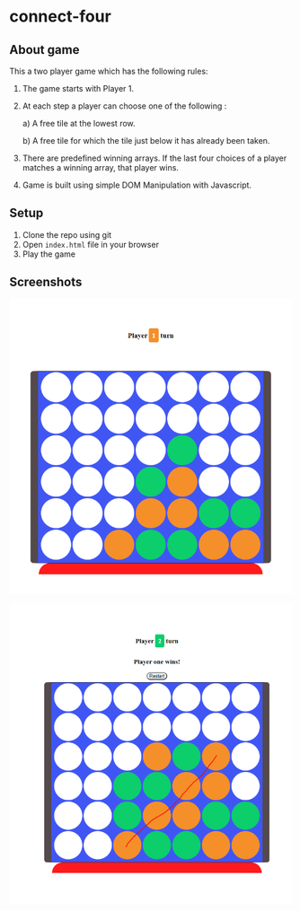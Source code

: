 # connect-four

## About game

This a two player game which has the following rules:
1. The game starts with Player 1.
2. At each step a player can choose one of the following :
    
    a) A free tile at the lowest row.
    
    b) A free tile for which the tile just below it has already been taken.

3. There are predefined winning arrays. If the last four choices of a player matches a winning array, that player wins.
4. Game is built using simple DOM Manipulation with Javascript.

## Setup

1. Clone the repo using git
2. Open `index.html` file in your browser
3. Play the game

## Screenshots

![InGame Screens](screenshots/1.png?raw=true "InGame Screen")

![Winner Screen](screenshots/2.png?raw=true "Winner Screen")

